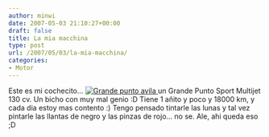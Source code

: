 ```yaml
---
author: minwi
date: 2007-05-03 21:10:27+00:00
draft: false
title: La mia macchina
type: post
url: /2007/05/03/la-mia-macchina/
categories:
- Motor
---
```


Este es mi cochecito...
[![Grande punto avila](https://farm1.static.flickr.com/50/113260678_636b834cc7_m.jpg)
](https://www.flickr.com/photos/e-minguez/113260678/)
un Grande Punto Sport Multijet 130 cv.
Un bicho con muy mal genio :D Tiene 1 añito y poco y 18000 km, y cada dia estoy mas contento :)
Tengo pensado tintarle las lunas y tal vez pintarle las llantas de negro y las pinzas de rojo... no se.
Ale, ahi queda eso ;D
